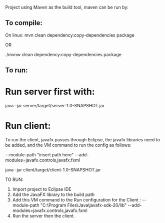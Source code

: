 Project using Maven as the build tool, maven can be run by:

## To compile:

On linux:
mvn clean dependency:copy-dependencies package

OR

./mvnw clean dependency:copy-dependencies package


## To run:
# Run server first with:
java -jar server/target/server-1.0-SNAPSHOT.jar

# Run client:
To run the client, javafx passes through Eclipse, the javafx libraries need to be added, and the VM command to run the config as follows:

--module-path "insert path here" --add-modules=javafx.controls,javafx.fxml

java -jar client/target/client-1.0-SNAPSHOT.jar


TO RUN:

1. Import project to Eclipse IDE
2. Add the JavaFX library to the build path
3. Add this VM command to the Run configuration for the Client : --module-path "C:\Program Files\Java\javafx-sdk-20/lib" --add-modules=javafx.controls,javafx.fxml
4. Run the server then the client.